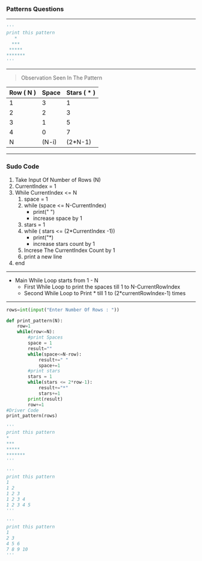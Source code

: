 ### Patterns Questions
-----
```Python
'''
print this pattern
   *
  ***
 *****
*******
'''
```
-----
> Observation Seen In The Pattern

| Row ( N ) | Space     | Stars ( * )|
|-----------|-----------|------------|
| 1         | 3         |1           |
| 2         | 2         |3           |
| 3         | 1         |5           |
| 4         | 0         |7           |
| N|(N-i)|(2*N-1)|
------
### **Sudo Code**
1. Take  Input Of Number of Rows (N)
2. CurrentIndex = 1
3. While CurrentIndex <= N
   1. space = 1
   2. while (space <= N-CurrentIndex)
      - print(" ")
      - increase space by 1
   3. stars = 1
   4. while ( stars <= (2*CurrentIndex -1))
      - print("*)
      - increase stars count by 1
   5. Increse The CurrentIndex Count by 1
   6. print a new line
4. end
***
 * Main While Loop starts from 1 - N
   * First While Loop to print the spaces till 1 to N-CurrentRowIndex
   * Second While Loop to Print * till 1 to (2*currentRowIndex-1) times

--------
   

```Python
rows=int(input("Enter Number Of Rows : "))

def print_pattern(N):
    row=1
    while(row<=N):
        #print Spaces
        space = 1
        result=""
        while(space<=N-row):
            result+=" "
            space+=1
        #print stars
        stars = 1
        while(stars <= 2*row-1):
            result+="*"
            stars+=1
        print(result)
        row+=1
#Driver Code
print_pattern(rows)
```

```Python
'''
print this pattern
*
***
*****
*******
'''
```

```Python
'''
print this pattern
1
1 2
1 2 3
1 2 3 4
1 2 3 4 5
'''
```
```Python
'''
print this pattern
1
2 3
4 5 6
7 8 9 10
'''
```

